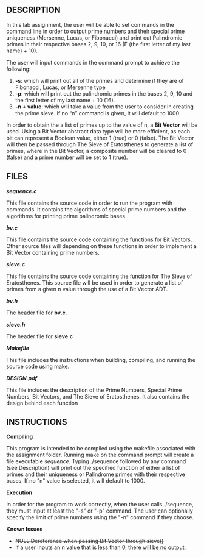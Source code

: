 ## DESCRIPTION

In this lab assignment, the user will be able to set commands in the command line in order to output prime numbers and their special prime uniqueness (Mersenne, Lucas, or Fibonacci) and print out Palindromic primes in their respective bases 2, 9, 10, or 16 (F (the first letter of my last name) + 10). 

The user will input commands in the command prompt to achieve the following:

1. **-s**: which will print out all of the primes and determine if they are of Fibonacci, Lucas, or Mersenne type
2. **-p**: which will print out the palindromic primes in the bases 2, 9, 10 and the first letter of my last name + 10 (16).
3. **-n + value**: which will take a value from the user to consider in creating the prime sieve. If no “n” command is given, it will default to 1000.

In order to obtain the a list of primes up to the value of n, a **Bit Vector** will be used. Using a Bit Vector abstract data type will be more efficient, as each bit can represent a Boolean value, either 1 (true) or 0 (false). The Bit Vector will then be passed through The Sieve of Eratosthenes to generate a list of primes, where in the Bit Vector, a composite number will be cleared to 0 (false) and a prime number will be set to 1 (true).

## FILES

***sequence.c***

This file contains the source code in order to run the program with commands. It contains the algorithms of special prime numbers and the algorithms for printing prime palindromic bases.

***bv.c***

This file contains the source code containing the functions for Bit Vectors.  Other source files will depending on these functions in order to implement a Bit Vector containing prime numbers.

***sieve.c***

This file contains the source code containing the function for The Sieve of Eratosthenes. This source file will be used in order to generate a list of primes from a given n value through the use of a Bit Vector ADT.

***bv.h***

The header file for **bv.c**.

***sieve.h***

The header file for **sieve.c**

***Makefile***

This file includes the instructions when building, compiling, and running the source code using make.

***DESIGN.pdf***

This file includes the description of the Prime Numbers, Special Prime Numbers, Bit Vectors, and The Sieve of Eratosthenes. It also contains the design behind each function

## INSTRUCTIONS

**Compiling**

This program is intended to be compiled using the makefile associated with the assignment folder. Running make on the command prompt will create a file executable *sequence*. Typing ./sequence followed by any command (see Description) will print out the specified function of either a list of primes and their uniqueness or Palindrome primes with their respective bases. If no "n" value is selected, it will default to 1000.

**Execution**

In order for the program to work correctly, when the user calls ./sequence, they must input at least the "-s" or "-p" command. The user can optionally specify the limit of prime numbers using the "-n" command if they choose.

**Known Issues**

- ~~NULL Dereference when passing Bit Vector through sieve()~~
- If a user inputs an n value that is less than 0, there will be no output.

